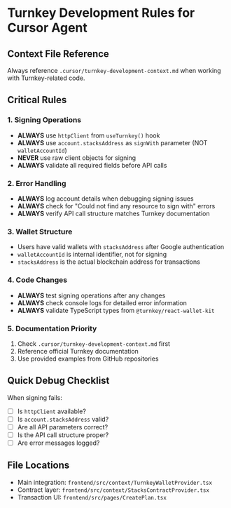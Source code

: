 # Turnkey Development Rules for Cursor Agent

## Context File Reference
Always reference `.cursor/turnkey-development-context.md` when working with Turnkey-related code.

## Critical Rules

### 1. Signing Operations
- **ALWAYS** use `httpClient` from `useTurnkey()` hook
- **ALWAYS** use `account.stacksAddress` as `signWith` parameter (NOT `walletAccountId`)
- **NEVER** use raw client objects for signing
- **ALWAYS** validate all required fields before API calls

### 2. Error Handling
- **ALWAYS** log account details when debugging signing issues
- **ALWAYS** check for "Could not find any resource to sign with" errors
- **ALWAYS** verify API call structure matches Turnkey documentation

### 3. Wallet Structure
- Users have valid wallets with `stacksAddress` after Google authentication
- `walletAccountId` is internal identifier, not for signing
- `stacksAddress` is the actual blockchain address for transactions

### 4. Code Changes
- **ALWAYS** test signing operations after any changes
- **ALWAYS** check console logs for detailed error information
- **ALWAYS** validate TypeScript types from `@turnkey/react-wallet-kit`

### 5. Documentation Priority
1. Check `.cursor/turnkey-development-context.md` first
2. Reference official Turnkey documentation
3. Use provided examples from GitHub repositories

## Quick Debug Checklist
When signing fails:
- [ ] Is `httpClient` available?
- [ ] Is `account.stacksAddress` valid?
- [ ] Are all API parameters correct?
- [ ] Is the API call structure proper?
- [ ] Are error messages logged?

## File Locations
- Main integration: `frontend/src/context/TurnkeyWalletProvider.tsx`
- Contract layer: `frontend/src/context/StacksContractProvider.tsx`
- Transaction UI: `frontend/src/pages/CreatePlan.tsx`

